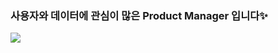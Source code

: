 ### 사용자와 데이터에 관심이 많은 Product Manager 입니다✨

<!--
**yugcho/yugcho** is a ✨ _special_ ✨ repository because its `README.md` (this file) appears on your GitHub profile.

Here are some ideas to get you started:

- 🔭 I’m currently working on ...
- 🌱 I’m currently learning ...
- 👯 I’m looking to collaborate on ...
- 🤔 I’m looking for help with ...
- 💬 Ask me about ...
- 📫 How to reach me: ...
- 😄 Pronouns: ...
- ⚡ Fun fact: ...
-->
<!--배지영역-->
<a href="www.linkedin.com/in/yugcho" target="_blank"><img src="https://img.shields.io/badge/LinkedIn-0A66C2?style=flat-square&logo=LinkedIn&logoColor=white"/></a>
